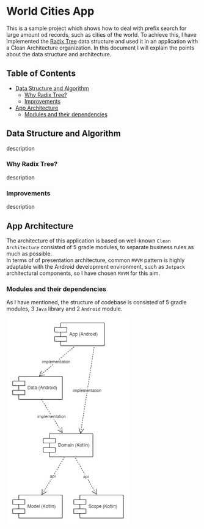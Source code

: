 # World Cities App

This is a sample project which shows how to deal with prefix search for large amount od records, such as cities of the world.
To achieve this, I have implemented the [Radix Tree](https://en.wikipedia.org/wiki/Radix_tree) data structure and used it in
an application with a Clean Architecture organization. In this document I will explain the points about the data structure
and architecture.

Table of Contents
-----------------

- [Data Structure and Algorithm](#data-structure-and-algorithm)
  - [Why Radix Tree?](#why-radix-tree)
  - [Improvements](#improvements)
- [App Architecture](#app-architecture)
  - [Modules and their dependencies](#modules-and-their-dependencies)

Data Structure and Algorithm
----------------------------
description

###  Why Radix Tree?
description

###  Improvements
description

App Architecture
----------------
The architecture of this application is based on well-known `Clean Architecture` consisted of 5 gradle modules, to separate
business rules as much as possible.  
In terms of of presentation architecture, common `MVVM` pattern is highly adaptable with
the Android development environment, such as `Jetpack` architectural components, so I have chosen `MVVM` for this aim.

###  Modules and their dependencies
As I have mentioned, the structure of codebase is consisted of 5 gradle modules, 3 `Java` library and 2 `Android` module.

![](/static/modules.png)
